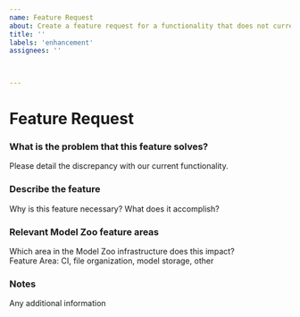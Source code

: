 ```yaml
---
name: Feature Request
about: Create a feature request for a functionality that does not currently exist in the ONNX model zoo.
title: ''
labels: 'enhancement'
assignees: ''

 

---
```

# Feature Request

### What is the problem that this feature solves?
Please detail the discrepancy with our current functionality.

### Describe the feature
Why is this feature necessary? What does it accomplish?

### Relevant Model Zoo feature areas
Which area in the Model Zoo infrastructure does this impact?  
Feature Area: CI, file organization, model storage, other

### Notes
Any additional information
